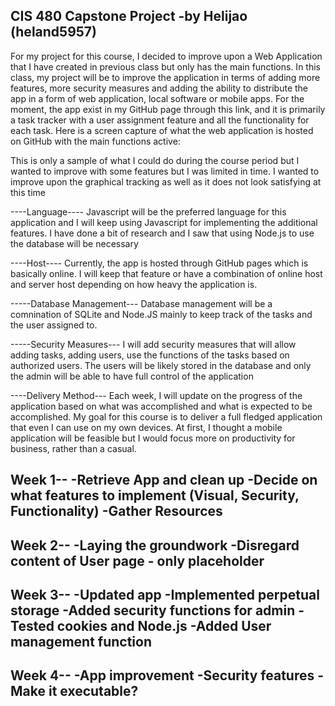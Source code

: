 CIS 480 Capstone Project
-by Helijao (heland5957)
---------------------------------------------------------------------------------------------------------------------------------------------------------

For my project for this course, I decided to improve upon a Web Application that I have created in previous class but only has the main functions. In this class, my project will be to improve the application in terms of adding more features, more security measures and adding the ability to distribute the app in a form of web application, local software or mobile apps. For the moment, the app exist in my GitHub page through this link, and it is primarily a task tracker with a user assignment feature and all the functionality for each task. Here is a screen capture of what the web application is hosted on GitHub with the main functions active:

This is only a sample of what I could do during the course period but I wanted to improve with some features but I was limited in time. I wanted to improve upon the graphical tracking as well as it does not look satisfying at this time

----Language----
Javascript will be the preferred language for this application and I will keep using Javascript for implementing the additional features. I have done a bit of research and I saw that using Node.js to use the database will be necessary

----Host----
Currently, the app is hosted through GitHub pages which is basically online. I will keep that feature or have a combination of online host and server host depending on how heavy the application is.

-----Database Management---
Database management will be a comnination of SQLite and Node.JS mainly to keep track of the tasks and the user assigned to.

-----Security Measures---
I will add security measures that will allow adding tasks, adding users, use the functions of the tasks based on authorized users. The users will be likely stored in the database and only the admin will be able to have full control of the application

----Delivery Method---
Each week, I will update on the progress of the application based on what was accomplished and what is expected to be accomplished. My goal for this course is to deliver a full fledged application that even I can use on my own devices. At first, I thought a mobile application will be feasible but I would focus more on productivity for business, rather than a casual.

Week 1--
-Retrieve App and clean up
-Decide on what features to implement (Visual, Security, Functionality)
-Gather Resources
------------------------------------------------------------------------------------------------------------------------------------------------------------
Week 2--
-Laying the groundwork
-Disregard content of User page - only placeholder
------------------------------------------------------------------------------------------------------------------------------------------------------------
Week 3--
-Updated app
-Implemented perpetual storage
-Added security functions for admin
-Tested cookies and Node.js
-Added User management function
------------------------------------------------------------------------------------------------------------------------------------------------------------
Week 4--
-App improvement
-Security features
-Make it executable?
--------------------------------------------------------------------------------------------------------------------------------------------------------------
